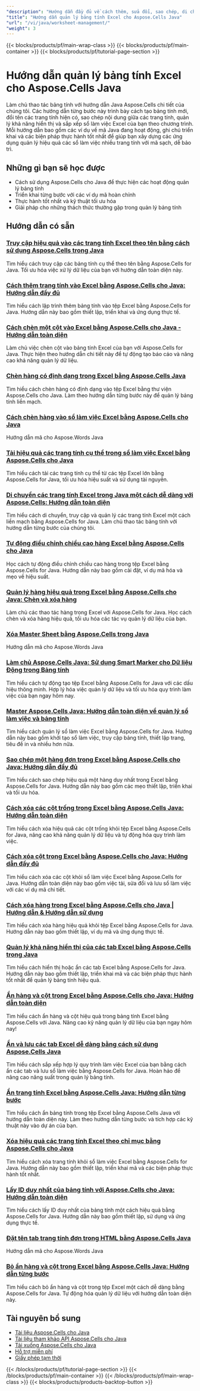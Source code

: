 ```yaml
---
"description": "Hướng dẫn đầy đủ về cách thêm, sửa đổi, sao chép, di chuyển và quản lý bảng tính trong tệp Excel bằng Aspose.Cells cho Java."
"title": "Hướng dẫn quản lý bảng tính Excel cho Aspose.Cells Java"
"url": "/vi/java/worksheet-management/"
"weight": 3
---
```


{{< blocks/products/pf/main-wrap-class >}}
{{< blocks/products/pf/main-container >}}
{{< blocks/products/pf/tutorial-page-section >}}


# Hướng dẫn quản lý bảng tính Excel cho Aspose.Cells Java

Làm chủ thao tác bảng tính với hướng dẫn Java Aspose.Cells chi tiết của chúng tôi. Các hướng dẫn từng bước này trình bày cách tạo bảng tính mới, đổi tên các trang tính hiện có, sao chép nội dung giữa các trang tính, quản lý khả năng hiển thị và sắp xếp sổ làm việc Excel của bạn theo chương trình. Mỗi hướng dẫn bao gồm các ví dụ về mã Java đang hoạt động, ghi chú triển khai và các biện pháp thực hành tốt nhất để giúp bạn xây dựng các ứng dụng quản lý hiệu quả các sổ làm việc nhiều trang tính với mã sạch, dễ bảo trì.

## Những gì bạn sẽ học được

- Cách sử dụng Aspose.Cells cho Java để thực hiện các hoạt động quản lý bảng tính
- Triển khai từng bước với các ví dụ mã hoàn chỉnh
- Thực hành tốt nhất và kỹ thuật tối ưu hóa
- Giải pháp cho những thách thức thường gặp trong quản lý bảng tính


## Hướng dẫn có sẵn

### [Truy cập hiệu quả vào các trang tính Excel theo tên bằng cách sử dụng Aspose.Cells trong Java](./access-excel-sheets-name-aspose-cells-java/)
Tìm hiểu cách truy cập các bảng tính cụ thể theo tên bằng Aspose.Cells for Java. Tối ưu hóa việc xử lý dữ liệu của bạn với hướng dẫn toàn diện này.

### [Cách thêm trang tính vào Excel bằng Aspose.Cells cho Java: Hướng dẫn đầy đủ](./add-spreadsheets-excel-aspose-cells-java/)
Tìm hiểu cách lập trình thêm bảng tính vào tệp Excel bằng Aspose.Cells for Java. Hướng dẫn này bao gồm thiết lập, triển khai và ứng dụng thực tế.

### [Cách chèn một cột vào Excel bằng Aspose.Cells cho Java - Hướng dẫn toàn diện](./aspose-cells-java-insert-column-excel/)
Làm chủ việc chèn cột vào bảng tính Excel của bạn với Aspose.Cells for Java. Thực hiện theo hướng dẫn chi tiết này để tự động tạo báo cáo và nâng cao khả năng quản lý dữ liệu.

### [Chèn hàng có định dạng trong Excel bằng Aspose.Cells Java](./aspose-cells-java-insert-row-formatting/)
Tìm hiểu cách chèn hàng có định dạng vào tệp Excel bằng thư viện Aspose.Cells cho Java. Làm theo hướng dẫn từng bước này để quản lý bảng tính liền mạch.

### [Cách chèn hàng vào sổ làm việc Excel bằng Aspose.Cells cho Java](./aspose-cells-java-insert-rows-excel-workbooks/)
Hướng dẫn mã cho Aspose.Words Java

### [Tải hiệu quả các trang tính cụ thể trong sổ làm việc Excel bằng Aspose.Cells cho Java](./aspose-cells-java-load-specific-sheets/)
Tìm hiểu cách tải các trang tính cụ thể từ các tệp Excel lớn bằng Aspose.Cells for Java, tối ưu hóa hiệu suất và sử dụng tài nguyên.

### [Di chuyển các trang tính Excel trong Java một cách dễ dàng với Aspose.Cells: Hướng dẫn toàn diện](./aspose-cells-java-move-excel-sheets/)
Tìm hiểu cách di chuyển, truy cập và quản lý các trang tính Excel một cách liền mạch bằng Aspose.Cells for Java. Làm chủ thao tác bảng tính với hướng dẫn từng bước của chúng tôi.

### [Tự động điều chỉnh chiều cao hàng Excel bằng Aspose.Cells cho Java](./aspose-cells-java-row-height-excel/)
Học cách tự động điều chỉnh chiều cao hàng trong tệp Excel bằng Aspose.Cells for Java. Hướng dẫn này bao gồm cài đặt, ví dụ mã hóa và mẹo về hiệu suất.

### [Quản lý hàng hiệu quả trong Excel bằng Aspose.Cells cho Java: Chèn và xóa hàng](./aspose-cells-java-row-operations-excel/)
Làm chủ các thao tác hàng trong Excel với Aspose.Cells for Java. Học cách chèn và xóa hàng hiệu quả, tối ưu hóa các tác vụ quản lý dữ liệu của bạn.

### [Xóa Master Sheet bằng Aspose.Cells trong Java](./aspose-cells-java-sheet-removal-guide/)
Hướng dẫn mã cho Aspose.Words Java

### [Làm chủ Aspose.Cells Java: Sử dụng Smart Marker cho Dữ liệu Động trong Bảng tính](./aspose-cells-java-smart-markers-worksheets/)
Tìm hiểu cách tự động tạo tệp Excel bằng Aspose.Cells for Java với các dấu hiệu thông minh. Hợp lý hóa việc quản lý dữ liệu và tối ưu hóa quy trình làm việc của bạn ngay hôm nay.

### [Master Aspose.Cells Java: Hướng dẫn toàn diện về quản lý sổ làm việc và bảng tính](./aspose-cells-java-workbook-worksheet-guide/)
Tìm hiểu cách quản lý sổ làm việc Excel bằng Aspose.Cells for Java. Hướng dẫn này bao gồm khởi tạo sổ làm việc, truy cập bảng tính, thiết lập trang, tiêu đề in và nhiều hơn nữa.

### [Sao chép một hàng đơn trong Excel bằng Aspose.Cells cho Java: Hướng dẫn đầy đủ](./copy-single-row-excel-aspose-cells-java/)
Tìm hiểu cách sao chép hiệu quả một hàng duy nhất trong Excel bằng Aspose.Cells for Java. Hướng dẫn này bao gồm các mẹo thiết lập, triển khai và tối ưu hóa.

### [Cách xóa các cột trống trong Excel bằng Aspose.Cells Java: Hướng dẫn toàn diện](./delete-blank-columns-aspose-cells-java/)
Tìm hiểu cách xóa hiệu quả các cột trống khỏi tệp Excel bằng Aspose.Cells for Java, nâng cao khả năng quản lý dữ liệu và tự động hóa quy trình làm việc.

### [Cách xóa cột trong Excel bằng Aspose.Cells cho Java: Hướng dẫn đầy đủ](./delete-columns-excel-aspose-cells-java/)
Tìm hiểu cách xóa các cột khỏi sổ làm việc Excel bằng Aspose.Cells for Java. Hướng dẫn toàn diện này bao gồm việc tải, sửa đổi và lưu sổ làm việc với các ví dụ mã chi tiết.

### [Cách xóa hàng trong Excel bằng Aspose.Cells cho Java | Hướng dẫn & Hướng dẫn sử dụng](./delete-row-excel-aspose-cells-java/)
Tìm hiểu cách xóa hàng hiệu quả khỏi tệp Excel bằng Aspose.Cells for Java. Hướng dẫn này bao gồm thiết lập, ví dụ mã và ứng dụng thực tế.

### [Quản lý khả năng hiển thị của các tab Excel bằng Aspose.Cells trong Java](./display-excel-tabs-aspose-cells-java/)
Tìm hiểu cách hiển thị hoặc ẩn các tab Excel bằng Aspose.Cells for Java. Hướng dẫn này bao gồm thiết lập, triển khai mã và các biện pháp thực hành tốt nhất để quản lý bảng tính hiệu quả.

### [Ẩn hàng và cột trong Excel bằng Aspose.Cells cho Java: Hướng dẫn toàn diện](./hide-rows-columns-aspose-cells-java/)
Tìm hiểu cách ẩn hàng và cột hiệu quả trong bảng tính Excel bằng Aspose.Cells với Java. Nâng cao kỹ năng quản lý dữ liệu của bạn ngay hôm nay!

### [Ẩn và lưu các tab Excel dễ dàng bằng cách sử dụng Aspose.Cells Java](./hide-save-excel-tabs-aspose-cells-java/)
Tìm hiểu cách sắp xếp hợp lý quy trình làm việc Excel của bạn bằng cách ẩn các tab và lưu sổ làm việc bằng Aspose.Cells for Java. Hoàn hảo để nâng cao năng suất trong quản lý bảng tính.

### [Ẩn trang tính Excel bằng Aspose.Cells Java: Hướng dẫn từng bước](./hide-worksheets-excel-aspose-cells-java-guide/)
Tìm hiểu cách ẩn bảng tính trong tệp Excel bằng Aspose.Cells Java với hướng dẫn toàn diện này. Làm theo hướng dẫn từng bước và tích hợp các kỹ thuật này vào dự án của bạn.

### [Xóa hiệu quả các trang tính Excel theo chỉ mục bằng Aspose.Cells cho Java](./remove-excel-sheets-index-aspose-cells-java/)
Tìm hiểu cách xóa trang tính khỏi sổ làm việc Excel bằng Aspose.Cells for Java. Hướng dẫn này bao gồm thiết lập, triển khai mã và các biện pháp thực hành tốt nhất.

### [Lấy ID duy nhất của bảng tính với Aspose.Cells cho Java: Hướng dẫn toàn diện](./retrieve-unique-ids-aspose-cells-java/)
Tìm hiểu cách lấy ID duy nhất của bảng tính một cách hiệu quả bằng Aspose.Cells for Java. Hướng dẫn này bao gồm thiết lập, sử dụng và ứng dụng thực tế.

### [Đặt tên tab trang tính đơn trong HTML bằng Aspose.Cells Java](./set-single-sheet-tab-name-html-aspose-cells-java/)
Hướng dẫn mã cho Aspose.Words Java

### [Bỏ ẩn hàng và cột trong Excel bằng Aspose.Cells Java: Hướng dẫn từng bước](./unhide-rows-columns-excel-aspose-cells-java/)
Tìm hiểu cách bỏ ẩn hàng và cột trong tệp Excel một cách dễ dàng bằng Aspose.Cells for Java. Tự động hóa quản lý dữ liệu với hướng dẫn toàn diện này.



## Tài nguyên bổ sung

- [Tài liệu Aspose.Cells cho Java](https://docs.aspose.com/cells/java/)
- [Tài liệu tham khảo API Aspose.Cells cho Java](https://reference.aspose.com/cells/java/)
- [Tải xuống Aspose.Cells cho Java](https://releases.aspose.com/cells/java/)
- [Hỗ trợ miễn phí](https://forum.aspose.com/)
- [Giấy phép tạm thời](https://purchase.aspose.com/temporary-license/)


{{< /blocks/products/pf/tutorial-page-section >}}
{{< /blocks/products/pf/main-container >}}
{{< /blocks/products/pf/main-wrap-class >}}
{{< blocks/products/products-backtop-button >}}